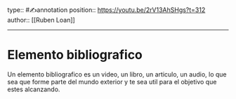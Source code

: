type:: #✍️annotation
position:: https://youtu.be/2rV13AhSHgs?t=312
author:: [[Ruben Loan]]

---

# Elemento bibliografico

Un elemento bibliografico es un video, un libro, un articulo, un audio, lo que sea que forme parte del mundo exterior y te sea util para el objetivo que estes alcanzando.